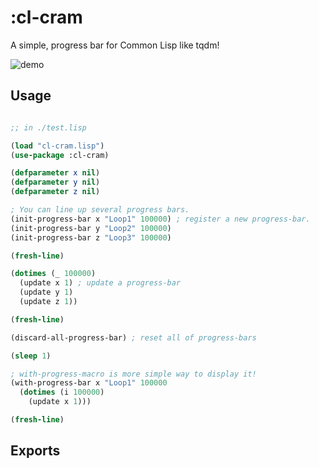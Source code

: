 
# :cl-cram
A simple, progress bar for Common Lisp like tqdm!

![demo](https://gyazo.com/3569d8645bcad63e139b380955d9bd37/raw)

## Usage

```lisp

;; in ./test.lisp

(load "cl-cram.lisp")
(use-package :cl-cram)

(defparameter x nil)
(defparameter y nil)
(defparameter z nil)

; You can line up several progress bars.
(init-progress-bar x "Loop1" 100000) ; register a new progress-bar.
(init-progress-bar y "Loop2" 100000)
(init-progress-bar z "Loop3" 100000)

(fresh-line)

(dotimes (_ 100000)
  (update x 1) ; update a progress-bar
  (update y 1)
  (update z 1))

(fresh-line)

(discard-all-progress-bar) ; reset all of progress-bars

(sleep 1)

; with-progress-macro is more simple way to display it!
(with-progress-bar x "Loop1" 100000
  (dotimes (i 100000)
    (update x 1)))

(fresh-line)
```

## Exports
